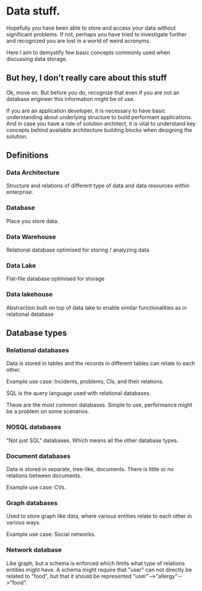 # Data stuff.

Hopefully you have been able to store and access your data without significant problems. If not, perhaps you have tried to investigate further and recognized you are lost in a world of weird acronyms.

Here I aim to demystify few basic concepts commonly used when discussing data storage. 

## But hey, I don't really care about this stuff

Ok, move on. But before you do, recognize that even if you are not an database engineer this information might be of use. 

If you are an application developer, it is necessary to have basic understanding about underlying structure to build performant applications. And in case you have a role of solution architect, it is vital to understand key concepts behind available architecture building blocks when designing the solution.

## Definitions

### Data Architecture

Structure and relations of different type of data and data resources within enterprise. 

### Database

Place you store data.

### Data Warehouse

Relational database optimised for storing / analyzing data

### Data Lake

Flat-file database optimised for storage

### Data lakehouse

Abstraction built on top of data lake to enable similar functionalities as in relational database

## Database types

### Relational databases

Data is stored in tables and the records in different tables can relate to each other.

Example use case: Incidents, problems, CIs, and their relations.

SQL is the query language used with relational databases.

These are the most common databases. Simple to use, performance might be a problem on some scenarios.

### NOSQL databases

"Not just SQL" databases. Which means all the other database types.

### Document databases

Data is stored in separate, tree-like, documents. There is little or no relations between documents.

Example use case: CVs.

### Graph databases

Used to store graph like data, where various entities relate to each other in various ways.

Example use case: Social networks.

### Network database

Like graph, but a schema is enforced which limits what type of relations entities might have. A schema might require that "user" can not directly be related to "food", but that it should be represented "user"-->"allergy"-->"food".


